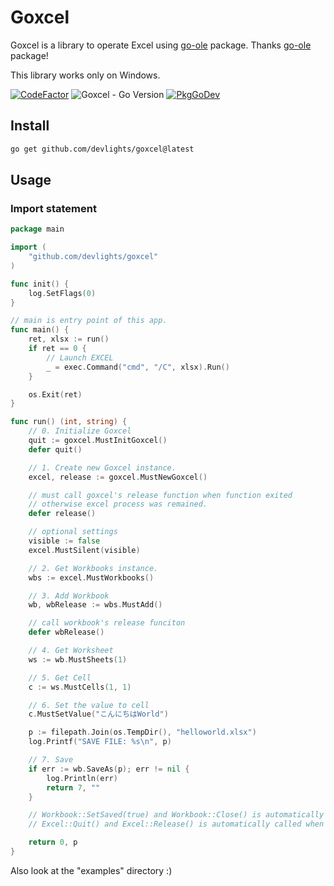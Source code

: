 # Goxcel

Goxcel is a library to operate Excel using [go-ole](https://github.com/go-ole/go-ole) package. Thanks [go-ole](https://github.com/go-ole/go-ole) package! 

This library works only on Windows.

[![CodeFactor](https://www.codefactor.io/repository/github/devlights/goxcel/badge)](https://www.codefactor.io/repository/github/devlights/goxcel)
![Goxcel - Go Version](https://img.shields.io/badge/go-1.19-blue.svg)
[![PkgGoDev](https://pkg.go.dev/badge/github.com/devlights/goxcel)](https://pkg.go.dev/github.com/devlights/goxcel)

## Install

```sh
go get github.com/devlights/goxcel@latest
```

## Usage

### Import statement

```go
package main

import (
    "github.com/devlights/goxcel"
)

func init() {
	log.SetFlags(0)
}

// main is entry point of this app.
func main() {
	ret, xlsx := run()
	if ret == 0 {
		// Launch EXCEL
		_ = exec.Command("cmd", "/C", xlsx).Run()
	}

	os.Exit(ret)
}

func run() (int, string) {
	// 0. Initialize Goxcel
	quit := goxcel.MustInitGoxcel()
	defer quit()

	// 1. Create new Goxcel instance.
	excel, release := goxcel.MustNewGoxcel()

	// must call goxcel's release function when function exited
	// otherwise excel process was remained.
	defer release()

	// optional settings
	visible := false
	excel.MustSilent(visible)

	// 2. Get Workbooks instance.
	wbs := excel.MustWorkbooks()

	// 3. Add Workbook
	wb, wbRelease := wbs.MustAdd()

	// call workbook's release funciton
	defer wbRelease()

	// 4. Get Worksheet
	ws := wb.MustSheets(1)

	// 5. Get Cell
	c := ws.MustCells(1, 1)

	// 6. Set the value to cell
	c.MustSetValue("こんにちはWorld")

	p := filepath.Join(os.TempDir(), "helloworld.xlsx")
	log.Printf("SAVE FILE: %s\n", p)

	// 7. Save
	if err := wb.SaveAs(p); err != nil {
		log.Println(err)
		return 7, ""
	}

	// Workbook::SetSaved(true) and Workbook::Close() is automatically called when `defer wbReleaseFn()`.
	// Excel::Quit() and Excel::Release() is automatically called when `defer release()`.

	return 0, p
}
```

Also look at the "examples" directory :)

